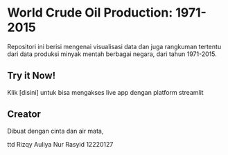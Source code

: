 # World Crude Oil Production: 1971-2015
Repositori ini berisi mengenai visualisasi data dan juga rangkuman tertentu dari data produksi minyak mentah berbagai negara, dari tahun 1971-2015.

## Try it Now!
Klik [disini] untuk bisa mengakses live app dengan platform streamlit

## Creator
Dibuat dengan cinta dan air mata,

ttd
Rizqy Auliya Nur Rasyid
12220127 
